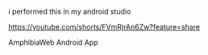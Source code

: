 i performed this in my android studio


https://youtube.com/shorts/FVmRjrAn6Zw?feature=share


AmphibiaWeb Android App

